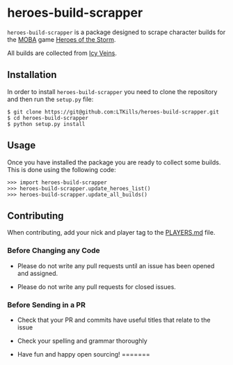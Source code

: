 # heroes-build-scrapper

`heroes-build-scrapper` is a package designed to scrape character builds for
the [MOBA](https://en.wikipedia.org/wiki/Multiplayer_online_battle_arena)
game [Heroes of the Storm](https://heroesofthestorm.com/en-gb/). 

All builds are collected from [Icy Veins](https://www.icy-veins.com/).

## Installation

In order to install `heroes-build-scrapper` you need to clone the repository
and then run the `setup.py` file:

```
$ git clone https://git@github.com:LTKills/heroes-build-scrapper.git
$ cd heroes-build-scrapper
$ python setup.py install
```

## Usage

Once you have installed the package you are ready to collect some builds. This is
done using the following code:

```
>>> import heroes-build-scrapper
>>> heroes-build-scrapper.update_heroes_list()
>>> heroes-build-scrapper.update_all_builds()
```

## Contributing

When contributing, add your nick and player tag to the [PLAYERS.md](PLAYERS.md) file. 

### Before Changing any Code

-   Please do not write any pull requests until an issue has been opened and assigned. 

-   Please do not write any pull requests for closed issues.

### Before Sending in a PR

-   Check that your PR and commits have useful titles that relate to the issue 

-   Check your spelling and grammar thoroughly

-   Have fun and happy open sourcing!
=======

